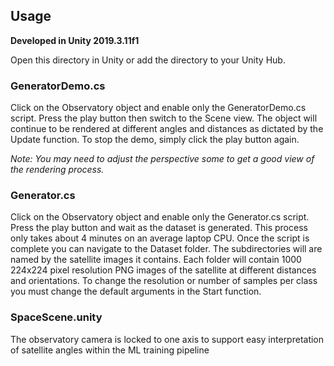 

## Usage 
**Developed in Unity 2019.3.11f1**

Open this directory in Unity or add the directory to your Unity Hub.

### GeneratorDemo.cs
Click on the Observatory object and enable only the GeneratorDemo.cs script. Press the play button then switch to the Scene view. The object will continue to be rendered at different angles and distances as dictated by the Update function. To stop the demo, simply click the play button again. 

*Note: You may need to adjust the perspective some to get a good view of the rendering process.*

### Generator.cs
Click on the Observatory object and enable only the Generator.cs script. Press the play button and wait as the dataset is generated. This process only takes about 4 minutes on an average laptop CPU. Once the script is complete you can navigate to the Dataset folder. The subdirectories will are named by the satellite images it contains. Each folder will contain 1000 224x224 pixel resolution PNG images of the satellite at different distances and orientations. To change the resolution or number of samples per class you must change the default arguments in the Start function.

### SpaceScene.unity
The observatory camera is locked to one axis to support easy interpretation of satellite angles within the ML training pipeline
